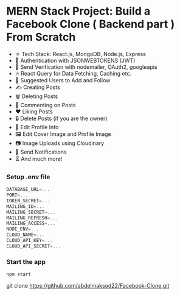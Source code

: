 # MERN Stack Project: Build a Facebook Clone ( Backend part ) From Scratch

- ⚛️ Tech Stack: React.js, MongoDB, Node.js, Express
- 🔐 Authentication with JSONWEBTOKENS (JWT)
- 🔐 Send Verification with nodemailer, OAuth2, googleapis
- 🔥 React Query for Data Fetching, Caching etc.
- 👥 Suggested Users to Add and Follow
- ✍️ Creating Posts
- 🗑️ Deleting Posts
- 💬 Commenting on Posts
- ❤️ Liking Posts
- 🔒 Delete Posts (if you are the owner)
- 📝 Edit Profile Info
- 🖼️ Edit Cover Image and Profile Image
- 📷 Image Uploads using Cloudinary
- 🔔 Send Notifications
- ⏳ And much more!

### Setup .env file

```js
DATABASE_URL=...
PORT=...
TOKEN_SECRET=...
MAILING_ID=...
MAILING_SECRET=...
MAILING_REFRESH=...
MAILING_ACCESS=...
NODE_ENV=...
CLOUD_NAME=...
CLOUD_API_KEY=...
CLOUD_API_SECRET=...
```

### Start the app

```shell
npm start
```

git clone https://github.com/abdelmaksod22/Facebook-Clone.git
